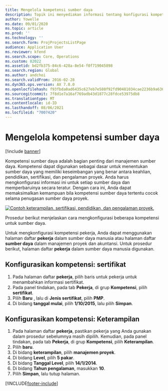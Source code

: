 ```yaml
---
title: Mengelola kompetensi sumber daya
description: Topik ini menyediakan informasi tentang konfigurasi kompetensi untuk sumber daya proyek.
author: Yowelle
ms.date: 09/01/2020
ms.topic: article
ms.prod: ''
ms.technology: ''
ms.search.form: ProjProjectsListPage
audience: Application User
ms.reviewer: kfend
ms.search.scope: Core, Operations
ms.custom: 82022
ms.assetid: bd2fb375-84c6-428a-8e54-f0f719045898
ms.search.region: Global
ms.author: andchoi
ms.search.validFrom: 2016-02-28
ms.dyn365.ops.version: AX 7.0.0
ms.openlocfilehash: f93fbda0ad6435c627eb7e580f92fd90481034cae2236b9a636195883470ca5c
ms.sourcegitcommit: 7f8d1e7a16af769adb43d1877c28fdce53975db8
ms.translationtype: MT
ms.contentlocale: id-ID
ms.lasthandoff: 08/06/2021
ms.locfileid: "7007420"
---
```

# <a name="manage-resource-competencies"></a>Mengelola kompetensi sumber daya

[!include [banner](../includes/banner.md)]

Kompetensi sumber daya adalah bagian penting dari manajemen sumber daya. Kompetensi dapat digunakan sebagai dasar untuk menentukan sumber daya yang memiliki keseimbangan yang benar antara keahlian, pendidikan, sertifikasi, dan pengalaman proyek. Anda harus mengkonfigurasi informasi ini untuk setiap sumber daya dan memperbaruinya secara teratur. Dengan cara ini, Anda dapat memaksimalkan kemampuan bila kompetensi sumber daya tertentu cocok selama penugasan sumber daya proyek.

[![Contoh keterampilan, sertifikasi, pendidikan, dan pengalaman proyek.](./media/projectresourcing06-1024x383.jpg)](./media/projectresourcing06.jpg)

Prosedur berikut menjelaskan cara mengkonfigurasi beberapa kompetensi untuk sumber daya.

Untuk mengkonfigurasi kompetensi pekerja, Anda dapat menggunakan halaman daftar **pekerja** dalam sumber daya manusia atau halaman daftar **sumber daya** dalam manajemen proyek dan akuntansi. Untuk prosedur berikut, halaman daftar **pekerja** dalam sumber daya manusia digunakan.

## <a name="set-up-competencies-certificates"></a>Konfigurasikan kompetensi: sertifikat

1. Pada halaman daftar **pekerja**, pilih baris untuk pekerja untuk menambahkan informasi sertifikat.
2. Pada panel tindakan, pada tab **Pekerja**, di grup **Kompetensi**, pilih **sertifikat**.
3. Pilih **Baru** , lalu di **Jenis sertifikat**, pilih **PMP**.
4. Di bidang **tanggal mulai**, pilih **1/10/2015**, lalu pilih **Simpan**.

## <a name="set-up-competencies-skills"></a>Konfigurasikan kompetensi: Keterampilan

1. Pada halaman daftar **pekerja**, pastikan pekerja yang Anda gunakan dalam prosedur sebelumnya masih dipilih. Kemudian, pada panel tindakan, pada tab **Pekerja**, di grup **Kompetensi**, pilih **Keterampilan**.
2. Pilih **baru**.
3. Di bidang **keterampilan**, pilih **manajemen proyek**.
4. Di bidang **Level**, pilih **5 pakar**.
5. Di bidang **Tanggal Level**, pilih **14/1/2014**.
6. Di bidang **Tahun pengalaman**, masukkan **10**.
7. Pilih **Simpan**, lalu tutup halaman.


[!INCLUDE[footer-include](../includes/footer-banner.md)]